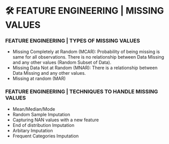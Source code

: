 # 🛠 FEATURE ENGINEERING | MISSING VALUES

### FEATURE ENGINEERING | TYPES OF MISSING VALUES
- Missing Completely at Random (MCAR): Probability of being missing is same for all observations. There is no relationship between Data Missing and any other values (Random Subset of Data).
- Missing Data Not at Random (MNAR): There is a relationship between Data Missing and any other values.
- Missing at random (MAR)

### FEATURE ENGINEERING | TECHNIQUES TO HANDLE MISSING VALUES
- Mean/Median/Mode
- Random Sample Imputation
- Capturing NAN values with a new feature
- End of distribution Imputation
- Arbitary Imputation
- Frequent Categories Imputation
